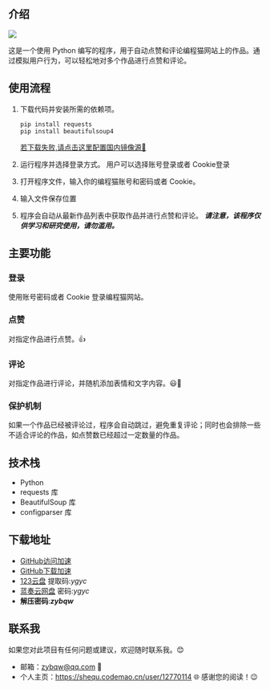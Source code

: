 ## 介绍

![](https://github.com/zybqw/CodeMao-AutoCommenter/assets/132246733/08e44e25-aa7e-49c8-8752-a3b2ecafbe93)


这是一个使用 Python 编写的程序，用于自动点赞和评论编程猫网站上的作品。通过模拟用户行为，可以轻松地对多个作品进行点赞和评论。

## 使用流程

1. 下载代码并安装所需的依赖项。
 

   ```
   pip install requests
   pip install beautifulsoup4
   ```
   [若下载失败,请点击这里配置国内镜像源👀](https://zhuanlan.zhihu.com/p/339191263)

3. 运行程序并选择登录方式。
   用户可以选择账号登录或者 Cookie登录

4. 打开程序文件，输入你的编程猫账号和密码或者 Cookie。

5. 输入文件保存位置

6. 程序会自动从最新作品列表中获取作品并进行点赞和评论。
   ***请注意，该程序仅供学习和研究使用，请勿滥用。***

## 主要功能

### 登录

使用账号密码或者 Cookie 登录编程猫网站。

### 点赞

对指定作品进行点赞。👍

### 评论

对指定作品进行评论，并随机添加表情和文字内容。😃💬

### 保护机制

如果一个作品已经被评论过，程序会自动跳过，避免重复评论；同时也会排除一些不适合评论的作品，如点赞数已经超过一定数量的作品。

## 技术栈

- Python
- requests 库
- BeautifulSoup 库
- configparser 库

## 下载地址

- [GitHub访问加速](https://cloud.tsinghua.edu.cn/d/df482a15afb64dfeaff8/)
-  [GitHub下载加速](https://ghproxy.com/) 
- [123云盘](https://www.123pan.com/s/oRHZVv-PBKtv.html)    提取码:*ygyc* 
- [蓝奏云网盘](https://zybqw.lanzout.com/b04e5pmcd)    密码:*ygyc* 
- **解压密码**:***zybqw***

## 联系我

如果您对此项目有任何问题或建议，欢迎随时联系我。😊

- 邮箱：zybqw@qq.com 📧
- 个人主页：https://shequ.codemao.cn/user/12770114 🌐
  感谢您的阅读！😉
